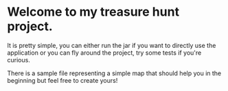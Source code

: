 <h1>Welcome to my treasure hunt project.</h1>

It is pretty simple, you can either run the jar if you want to directly use the application or you can fly around the project, try some tests if you're curious.

There is a sample file representing a simple map that should help you in the beginning but feel free to create yours!
